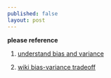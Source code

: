 ```yaml
---
published: false 
layout: post
---
```


<script type="text/javascript" src="http://cdn.mathjax.org/mathjax/latest/MathJax.js?config=default"></script>

**please reference** 

1. [understand bias and variance](http://scott.fortmann-roe.com/docs/BiasVariance.html)

2. [wiki bias-variance tradeoff](http://en.wikipedia.org/wiki/Bias%E2%80%93variance_tradeoff)
